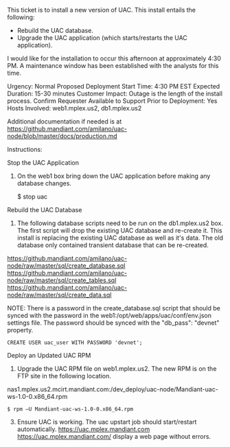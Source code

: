 
This ticket is to install a new version of UAC.  This install entails the following:
- Rebuild the UAC database.
- Upgrade the UAC application (which starts/restarts the UAC application).


I would like for the installation to occur this afternoon at approximately 4:30 PM.  A maintenance window has been
established with the analysts for this time.

Urgency: Normal
Proposed Deployment Start Time: 4:30 PM EST
Expected Duration: 15-30 minutes
Customer Impact: Outage is the length of the install process.
Confirm Requester Available to Support Prior to Deployment: Yes
Hosts Involved:  web1.mplex.us2, db1.mplex.us2


Additional documentation if needed is at
https://github.mandiant.com/amilano/uac-node/blob/master/docs/production.md


Instructions:

Stop the UAC Application

1. On the web1 box bring down the UAC application before making any database changes.

    $ stop uac


Rebuild the UAC Database

1. The following database scripts need to be run on the db1.mplex.us2 box.  The first script will drop the existing
UAC database and re-create it.  This install is replacing the existing UAC database as well as it's data.  The old
database only contained transient database that can be re-created.

https://github.mandiant.com/amilano/uac-node/raw/master/sql/create_database.sql
https://github.mandiant.com/amilano/uac-node/raw/master/sql/create_tables.sql
https://github.mandiant.com/amilano/uac-node/raw/master/sql/create_data.sql

NOTE: There is a password in the create_database.sql script that should be synced with the password in the
web1:/opt/web/apps/uac/conf/env.json settings file.  The password should be synced with the "db_pass": "devnet" property.

    CREATE USER uac_user WITH PASSWORD 'devnet';


Deploy an Updated UAC RPM

1. Upgrade the UAC RPM file on web1.mplex.us2.  The new RPM is on the FTP site in the following location.

nas1.mplex.us2.mcirt.mandiant.com:/dev_deploy/uac-node/Mandiant-uac-ws-1.0-0.x86_64.rpm

    $ rpm –U Mandiant-uac-ws-1.0-0.x86_64.rpm

3. Ensure UAC is working.  The uac upstart job should start/restart automatically.  https://uac.mplex.mandiant.com
<https://uac.mplex.mandiant.com/> display a web page without errors.

